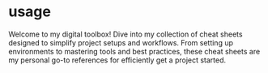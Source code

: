 # usage
Welcome to my digital toolbox! Dive into my collection of cheat sheets designed to simplify project setups and workflows. From setting up environments to mastering tools and best practices, these cheat sheets are my personal go-to references for efficiently get a project started.
